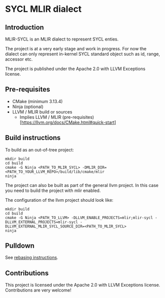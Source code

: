 # SYCL MLIR dialect

## Introduction

MLIR-SYCL is an MLIR dialect to represent SYCL enties.

The project is at a very early stage and work in progress.
For now the dialect can only represent in-kernel SYCL standard object such as id, range, accessor etc.

The project is published under the Apache 2.0 with LLVM Exceptions license.

## Pre-requisites

* CMake (minimum 3.13.4)
* Ninja (optional)
* LLVM / MLIR build or sources
  * Implies LLVM / MLIR (pre-requisites)[https://llvm.org/docs/CMake.html#quick-start]

## Build instructions

To build as an out-of-tree project:

```
mkdir build
cd build
cmake -G Ninja <PATH_TO_MLIR_SYCL> -DMLIR_DIR=<PATH_TO_YOUR_LLVM_REPO>/build/lib/cmake/mlir
ninja
```

The project can also be built as part of the general llvm project.
In this case you need to build the project with mlir enabled.

The configuration of the llvm project should look like:

```
mkdir build
cd build
cmake -G Ninja <PATH_TO_LLVM> -DLLVM_ENABLE_PROJECTS=mlir;mlir-sycl -DLLVM_EXTERNAL_PROJECTS=mlir-sycl -DLLVM_EXTERNAL_MLIR_SYCL_SOURCE_DIR=<PATH_TO_MLIR_SYCL>
ninja
```

## Pulldown

See [rebasing instructions](./mlir-sycl/doc/rebasing.md).

## Contributions

This project is licensed under the Apache 2.0 with LLVM Exceptions license.
Contributions are very welcome!
